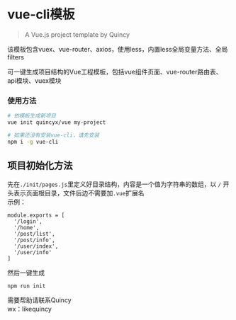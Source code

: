 # vue-cli模板

> A Vue.js project template by Quincy 

该模板包含vuex、vue-router、axios，使用less，内置less全局变量方法、全局filters

可一键生成项目结构的Vue工程模板，包括vue组件页面、vue-router路由表、api模块、vuex模块

### 使用方法
``` bash
# 依模板生成新项目
vue init quincyx/vue my-project

# 如果还没有安装vue-cli，请先安装
npm i -g vue-cli
```

## 项目初始化方法

先在`./init/pages.js`里定义好目录结构，内容是一个值为字符串的数组，以 `/` 开头表示页面根目录，文件后边不需要加`.vue`扩展名  
示例：
```
module.exports = [
  '/login',
  '/home',
  '/post/list',
  '/post/info',
  '/user/index',
  '/user/info'
]
```

然后一键生成
```
npm run init
```



需要帮助请联系Quincy  
wx：likequincy

